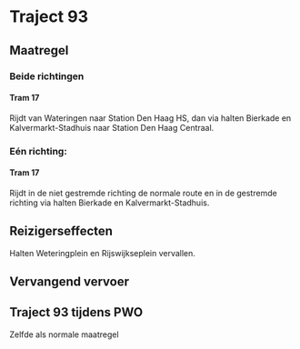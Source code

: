 # Traject 93
## Maatregel
### Beide richtingen

#### Tram 17
Rijdt van Wateringen naar Station Den Haag HS, dan via halten Bierkade en Kalvermarkt-Stadhuis naar Station Den Haag Centraal. 

### Eén richting:

#### Tram 17
Rijdt in de niet gestremde richting de normale route en in de gestremde richting via halten Bierkade en Kalvermarkt-Stadhuis.

## Reizigerseffecten
Halten Weteringplein en Rijswijkseplein vervallen.

## Vervangend vervoer

## Traject 93 tijdens PWO
Zelfde als normale maatregel
